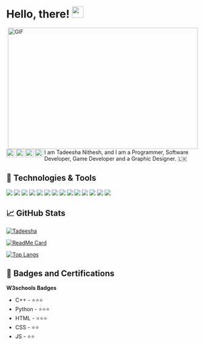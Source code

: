 # Hello, there! <img src="https://raw.githubusercontent.com/MartinHeinz/MartinHeinz/master/wave.gif" width="30px">
 <img align="right" alt="GIF" src="https://github.com/abhisheknaiidu/abhisheknaiidu/blob/master/code.gif?raw=true" width="500" height="320" />

<a href="https://discord.gg/B92fgqXz3M">
  <img align="left" alt="Tadeesha's Discord" width="22px" src="https://raw.githubusercontent.com/peterthehan/peterthehan/master/assets/discord.svg" />
</a>
<a href="https://youtube.com/channel/UCEs6Z2oo6S-m0WGlkHg_b2g">
  <img align="left" alt="Tadeesha's youtube" width="22px" src="https://raw.githubusercontent.com/peterthehan/peterthehan/master/assets/youtube.svg" />
</a>
<a href="https://open.spotify.com/user/939s6nnp7bcfnhxmm5u6fbol3?si=9bb4a13c155944d2">
  <img align="left" alt="Tadeesha's Spotify" width="22px" src="https://raw.githubusercontent.com/peterthehan/peterthehan/master/assets/spotify.svg" />
</a>
<a href="https://open.spotify.com/user/939s6nnp7bcfnhxmm5u6fbol3?si=9bb4a13c155944d2">
  <img align="left" alt="Tadeesha's Spotify" width="22px" src="https://raw.githubusercontent.com/peterthehan/peterthehan/master/assets/email.svg" />
</a>
<br><br>
I am Tadeesha Nithesh, and I am a Programmer, Software Developer, Game Developer and a Graphic Designer. 🇱🇰
  
## 🔧 Technologies & Tools
![](https://img.shields.io/badge/OS-Windows_10-informational?style=flat&logo=windows&logoColor=white&color=8d81c2)
![](https://img.shields.io/badge/Editor-VS_Code-informational?style=flat&logo=visual-studio-code&logoColor=white&color=007acc)
![](https://img.shields.io/badge/Editor-Atom-informational?style=flat&logo=atom&logoColor=white&color=0076400)
![](https://img.shields.io/badge/Editor-Sublime_text-informational?style=flat&logo=sublime-text&logoColor=white&color=ff8c00)
![](https://img.shields.io/badge/Code-Python-informational?style=flat&logo=python&logoColor=white&color=356a97)
![](https://img.shields.io/badge/Code-JavaScript-informational?style=flat&logo=javascript&logoColor=white&color=e9d44d)
![](https://img.shields.io/badge/Code-React-informational?style=flat&logo=react&logoColor=white&color=5ed3f3)
![](https://img.shields.io/badge/Code-C_+_+-informational?style=flat&logo=cplusplus&logoColor=white&color=fa2a55)
![](https://img.shields.io/badge/Code-HTML-informational?style=flat&logo=html5&logoColor=white&color=ffa500)
![](https://img.shields.io/badge/Code-CSS-informational?style=flat&logo=css3&logoColor=white&color=0000ff)
![](https://img.shields.io/badge/Shell-cmd-informational?style=flat&logo=powershell&logoColor=white&color=000)
![](https://img.shields.io/badge/Shell-powershell-informational?style=flat&logo=powershell&logoColor=white&color=00008b)
![](https://img.shields.io/badge/Tools-Firebase-informational?style=flat&logo=firebase&logoColor=white&color=ffca28)
![](https://img.shields.io/badge/Tools-Netlify-informational?style=flat&logo=heroku&logoColor=white&color=430098)

## &#x1f4c8; GitHub Stats

[![Tadeesha](https://github-readme-stats.vercel.app/api?username=Tadeeshanithesh&show_icons=true&theme=tokyonight)](https://github.com/Tadeeshanithesh)

[![ReadMe Card](https://github-readme-stats.vercel.app/api/pin/?username=Tadeeshanithesh&repo=my-portfolio&title_color=3174e7&text_color=37bc9c&icon_color=be90f2&bg_color=1d1f21)](https://github.com/Tadeeshanithesh/my-portfolio)

[![Top Langs](https://github-readme-stats.vercel.app/api/top-langs/?username=Tadeeshanithesh&layout=compact&hide_border=true&theme=tokyonight)](https://github.com/anuraghazra/github-readme-stats)  

##  📜  Badges and Certifications
**W3schools Badges**

- C++  - ⭐⭐⭐
- Python - ⭐⭐⭐
- HTML - ⭐⭐⭐
- CSS - ⭐⭐
- JS - ⭐⭐

